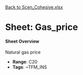 [Back to Scen_Cohesive.xlsx](README.md)

# Sheet: Gas_price

#### Sheet Overview

Natural gas price

- **Range**: C20
- **Tags**: ~TFM_INS
